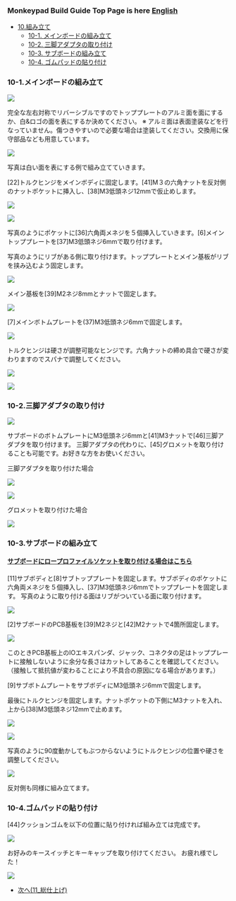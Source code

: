 ### Monkeypad Build Guide Top Page is here [English](01_build_guide.md)

  - [10.組み立て](10_組み立て.md)
    - [10-1. メインボードの組み立て](#10-1メインボードの組み立て)
    - [10-2. 三脚アダプタの取り付け](#10-2三脚アダプタの取り付け)
    - [10-3. サブボードの組み立て](#10-3サブボードの組み立て)
    - [10-4. ゴムパッドの貼り付け](#10-4ゴムパッドの貼り付け)

### 10-1.メインボードの組み立て

![](../images/10/monkeypad_10_01.jpeg)

完全な左右対称でリバーシブルですのでトッププレートのアルミ面を面にするか、白&ロゴの面を表にするか決めてください。
※ アルミ面は表面塗装などを行なっていません。傷つきやすいので必要な場合は塗装してください。交換用に保守部品なども用意しています。

![](../images/10/monkeypad_10_02.jpeg)

写真は白い面を表にする例で組み立てていきます。

[22]トルクヒンジをメインボディに固定します。[41]M３の六角ナットを反対側のナットポケットに挿入し、[38]M3低頭ネジ12mmで仮止めします。

![](../images/10/monkeypad_10_03.jpeg)

![](../images/10/monkeypad_10_04.jpeg)


写真のようにポケットに[36]六角両メネジを５個挿入していきます。[6]メイントッププレートを[37]M3低頭ネジ6mmで取り付けます。

写真のようにリブがある側に取り付けます。トッププレートとメイン基板がリブを挟み込むよう固定します。

![](../images/10/monkeypad_10_05.jpeg)

メイン基板を[39]M2ネジ8mmとナットで固定します。

![](../images/10/monkeypad_10_06.jpeg)

[7]メインボトムプレートを(37)M3低頭ネジ6mmで固定します。

![](../images/10/monkeypad_10_07.jpeg)

トルクヒンジは硬さが調整可能なヒンジです。六角ナットの締め具合で硬さが変わりますのでスパナで調整してください。

![](../images/10/monkeypad_10_08.jpeg)

![](../images/10/monkeypad_10_08.jpeg)

### 10-2.三脚アダプタの取り付け

![](../images/10/monkeypad_10_10.jpeg)

サブボードのボトムプレートにM3低頭ネジ6mmと[41]M3ナットで[46]三脚アダプタを取り付けます。
三脚アダプタの代わりに、[45]グロメットを取り付けることも可能です。お好きな方をお使いください。

三脚アダプタを取り付けた場合

![](../images/10/monkeypad_10_11.jpeg)

![](../images/10/monkeypad_10_12.jpeg)

グロメットを取り付けた場合

![](../images/10/monkeypad_10_13.jpeg)

### 10-3.サブボードの組み立て

#### [サブボードにロープロファイルソケットを取り付ける場合はこちら](../low_profile/10_組み立て_ロープロ.md)

[11]サブボディと[8]サブトッププレートを固定します。サブボディのポケットに六角両メネジを５個挿入し、[37]M3低頭ネジ6mmでトッププレートを固定します。
写真のように取り付ける面はリブがついている面に取り付けます。

![](../images/10/monkeypad_10_14.jpeg)

[2]サブボードのPCB基板を[39]M2ネジと[42]M2ナットで4箇所固定します。

![](../images/10/monkeypad_10_15.jpeg)

このときPCB基板上のIOエキスパンダ、ジャック、コネクタの足はトッププレートに接触しないように余分な長さはカットしてあることを確認してください。（接触して抵抗値が変わることにより不具合の原因になる場合があります。）

[9]サブボトムプレートをサブボディにM3低頭ネジ6mmで固定します。

最後にトルクヒンジを固定します。ナットポケットの下側にM3ナットを入れ、上から[38]M3低頭ネジ12mmで止めます。

![](../images/10/monkeypad_10_16.jpeg)

![](../images/10/monkeypad_10_17.jpeg)

写真のように90度動かしてもぶつからないようにトルクヒンジの位置や硬さを調整してください。

![](../images/10/monkeypad_10_18.jpeg)

反対側も同様に組み立てます。

### 10-4.ゴムパッドの貼り付け

[44]クッションゴムを以下の位置に貼り付ければ組み立ては完成です。

![](../images/10/monkeypad_10_19.jpeg)

お好みのキースイッチとキーキャップを取り付けてください。
お疲れ様でした！

![](../images/10/monkeypad_10_20.jpeg)

  - [次へ(11_総仕上げ)](11_完成.md)